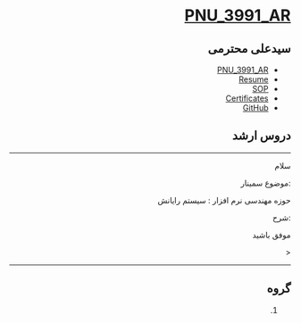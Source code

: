 
<div dir="rtl">
 
# [PNU_3991_AR](https://github.com/SAMashiyane/PNU_3991_AR)

<div dir="rtl">

## سیدعلی محترمی
- [PNU_3991_AR](https://github.com/SAMashiyane/PNU_3991_AR)
- [Resume](https://samashiyane.github.io/)
- [SOP](https://samashiyane.github.io/SOP/)
- [Certificates](https://github.com/SAMashiyane/PNU_3991_AR/blob/master/CertJS.png)
- [GitHub](https://github.com/SAMashiyane)

## دروس ارشد
 ---------------------------
<p>سلام</p>
<p>:موضوع سمینار</p>
<p></p>
<p>حوزه مهندسی نرم افزار : سیستم رایانش</p>
<p>:شرح</p>
<p></p>
 <p>موفق باشید</p> 
<p><</p>


----------------------------------
## گروه 

1. 
